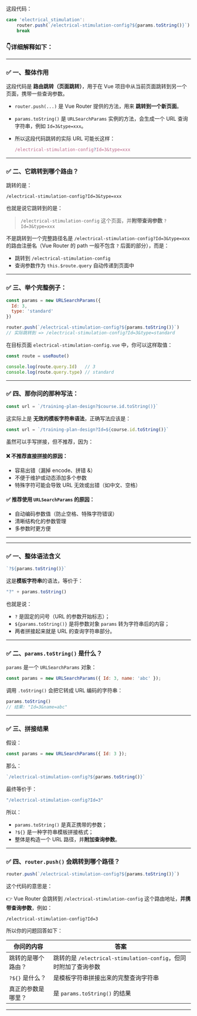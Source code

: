 这段代码：

```js
case 'electrical_stimulation':
    router.push(`/electrical-stimulation-config?${params.toString()}`)
    break
```

### 👇详细解释如下：

---

### ✅ 一、整体作用

这段代码是 **路由跳转（页面跳转）**，用于在 Vue 项目中从当前页面跳转到另一个页面，携带一些查询参数。

* `router.push(...)` 是 Vue Router 提供的方法，用来 **跳转到一个新页面**。
* `params.toString()` 是 `URLSearchParams` 实例的方法，会生成一个 URL 查询字符串，例如 `Id=3&type=xxx`。
* 所以这段代码跳转的实际 URL 可能长这样：

  ```js
  /electrical-stimulation-config?Id=3&type=xxx
  ```

---

### ✅ 二、它跳转到哪个路由？

跳转的是：

```
/electrical-stimulation-config?Id=3&type=xxx
```

也就是说它跳转到的是：

> `/electrical-stimulation-config` 这个页面，并**附带查询参数** `?Id=3&type=xxx`

不是跳转到一个完整路径名是 `/electrical-stimulation-config?Id=3&type=xxx` 的路由注册名（Vue Router 的 path 一般不包含 `?` 后面的部分），而是：

* 跳转到 `/electrical-stimulation-config`
* 查询参数作为 `this.$route.query` 自动传递到页面中

---

### ✅ 三、举个完整例子：

```js
const params = new URLSearchParams({
  Id: 3,
  type: 'standard'
})

router.push(`/electrical-stimulation-config?${params.toString()}`)
// 实际跳转到 => /electrical-stimulation-config?Id=3&type=standard
```

在目标页面 `electrical-stimulation-config.vue` 中，你可以这样取值：

```js
const route = useRoute()

console.log(route.query.Id)   // 3
console.log(route.query.type) // standard
```

---

### ✅ 四、那你问的那种写法：

```js
const url = `/training-plan-design?$course.id.toString()}`
```

这实际上是 **无效的模板字符串语法**，正确写法应该是：

```js
const url = `/training-plan-design?Id=${course.id.toString()}`
```

虽然可以手写拼接，但不推荐，因为：

#### ❌ 不推荐直接拼接的原因：

* 容易出错（漏掉 encode、拼错 &）
* 不便于维护或动态添加多个参数
* 特殊字符可能会导致 URL 无效或出错（如中文、空格）

#### ✅ 推荐使用 `URLSearchParams` 的原因：

* 自动编码参数值（防止空格、特殊字符错误）
* 清晰结构化的参数管理
* 多参数时更方便

---

---

### ✅ 一、整体语法含义

```js
`?${params.toString()}`
```

这是**模板字符串**的语法，等价于：

```js
"?" + params.toString()
```

也就是说：

* `?` 是固定的问号（URL 的参数开始标志）；
* `${params.toString()}` 是将参数对象 `params` 转为字符串后的内容；
* 两者拼接起来就是 URL 的查询字符串部分。

---

### ✅ 二、`params.toString()` 是什么？

`params` 是一个 `URLSearchParams` 对象：

```js
const params = new URLSearchParams({ Id: 3, name: 'abc' });
```

调用 `.toString()` 会把它转成 URL 编码的字符串：

```js
params.toString()
// 结果: "Id=3&name=abc"
```

---

### ✅ 三、拼接结果

假设：

```js
const params = new URLSearchParams({ Id: 3 });
```

那么：

```js
`/electrical-stimulation-config?${params.toString()}`
```

最终等价于：

```js
"/electrical-stimulation-config?Id=3"
```

所以：

* `params.toString()` 是真正携带的参数；
* `?${}` 是一种字符串模板拼接格式；
* 整体是构造一个 URL 路径，并**附加查询参数**。

---

### ✅ 四、`router.push()` 会跳转到哪个路径？

```js
router.push(`/electrical-stimulation-config?${params.toString()}`)
```

这个代码的意思是：

👉 Vue Router 会跳转到 `/electrical-stimulation-config` 这个路由地址，**并携带查询参数**，例如：

```
/electrical-stimulation-config?Id=3
```

所以你的问题回答如下：

| 你问的内容       | 答案                                               |
| ----------- | ------------------------------------------------ |
| 跳转的是哪个路由？   | 跳转的是 `/electrical-stimulation-config`，但同时附加了查询参数 |
| `?${}` 是什么？ | 是模板字符串拼接出来的完整查询字符串                               |
| 真正的参数是哪里？   | 是 `params.toString()` 的结果                        |

---


